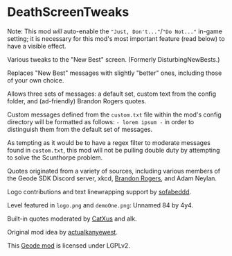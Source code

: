 # DeathScreenTweaks

<cy>Note: This mod *will* auto-enable the `"Just, Don't..."`/`"Do Not..."` in-game setting; it is necessary for this mod's most important feature (read below) to have a visible effect.</c>

Various tweaks to the "New Best" screen. (Formerly DisturbingNewBests.)

Replaces "New Best" messages with slightly "better" ones, including those of your own choice.

Allows three sets of messages: a default set, custom text from the config folder, and (ad-friendly) Brandon Rogers quotes.

Custom messages defined from the `custom.txt` file within the mod's config directory will be formatted as follows: `- lorem ipsum -` in order to distinguish them from the default set of messages.

As tempting as it would be to have a regex filter to moderate messages found in `custom.txt`, this mod will not be pulling double duty by attempting to solve the Scunthorpe problem.

Quotes originated from a variety of sources, including various members of the Geode SDK Discord server, xkcd, [Brandon Rogers](https://linktr.ee/brandonbored), and Adam Neylan.

Logo contributions and text linewrapping support by [sofabeddd](user:7976112).

Level featured in `logo.png` and `demoOne.png`: Unnamed 84 by 4y4.

Built-in quotes moderated by [CatXus](user:14467409) and alk.

Original mod idea by [actualkanyewest](user:28091796).

This [Geode mod](https://geode-sdk.org) is licensed under LGPLv2.